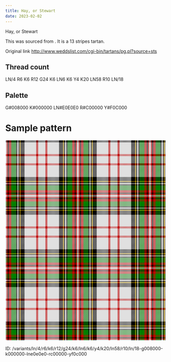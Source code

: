 ```yaml
---
title: Hay, or Stewart
date: 2023-02-02
---
```

Hay, or Stewart

This was sourced from <no value>.  It is a 13 stripes tartan.

Original link http://www.weddslist.com/cgi-bin/tartans/pg.pl?source=sts

## Thread count
LN/4 R6 K6 R12 G24 K6 LN6 K6 Y4 K20 LN58 R10 LN/18

## Palette
G#008000 K#000000 LN#E0E0E0 R#C00000 Y#F0C000

# Sample pattern

![Tartan detail](tartan.png "LN/4 R6 K6 R12 G24 K6 LN6 K6 Y4 K20 LN58 R10 LN/18 tartan")

ID: /variants/ln/4/r6/k6/r12/g24/k6/ln6/k6/y4/k20/ln58/r10/ln/18-g008000-k000000-lne0e0e0-rc00000-yf0c000